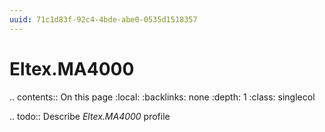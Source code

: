 ```yaml
---
uuid: 71c1d83f-92c4-4bde-abe0-0535d1518357
---
```



# Eltex.MA4000

.. contents:: On this page
    :local:
    :backlinks: none
    :depth: 1
    :class: singlecol

.. todo::
    Describe *Eltex.MA4000* profile

